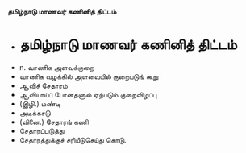 **தமிழ்நாடு மாணவர் கணினித் திட்டம்**
- # தமிழ்நாடு மாணவர் கணினித் திட்டம்
- n. வாணிக அளவுக்குறை
- வாணிக வழக்கில் அளவையில் குறைபடுங் கூறு
- ஆவிச் சேதாரம்
- ஆவியாய்ப் போனதனால் ஏற்படும் குறைவிழப்பு
- (இழி.) மண்டி
- அடிக்கசடு
- (வினை.) சேதாரங் கணி
- சேதாரப்படுத்து
- சேதாரத்துக்குச் சரியீடுசெய்து கொடு.

